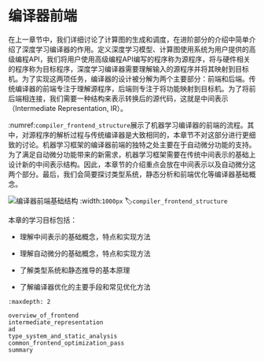 # 编译器前端
在上一章节中，我们详细讨论了计算图的生成和调度，在进阶部分的介绍中简单介绍了深度学习编译器的作用。定义深度学习模型、计算图使用系统为用户提供的高级编程API，我们将用户使用高级编程API编写的程序称为源程序，将与硬件相关的程序称为目标程序，深度学习编译器需要理解输入的源程序并将其映射到目标机。为了实现这两项任务，编译器的设计被分解为两个主要部分：前端和后端。传统编译器的前端专注于理解源程序，后端则专注于将功能映射到目标机。为了将前后端相连接，我们需要一种结构来表示转换后的源代码，这就是中间表示（Intermediate Representation, IR）。

:numref:`compiler_frontend_structure`展示了机器学习编译器的前端的流程。其中，对源程序的解析过程与传统编译器是大致相同的，本章节不对这部分进行更细致的讨论。机器学习框架的编译器前端的独特之处主要在于自动微分功能的支持。为了满足自动微分功能带来的新需求，机器学习框架需要在传统中间表示的基础上设计新的中间表示结构。因此，本章节的介绍重点会放在中间表示以及自动微分这两个部分。最后，我们会简要探讨类型系统，静态分析和前端优化等编译器基础概念。

![编译器前端基础结构](../img/ch04/编译器前端基础架构.svg)
:width:`1000px`
:label:`compiler_frontend_structure`

本章的学习目标包括：

-   理解中间表示的基础概念，特点和实现方法

-   理解自动微分的基础概念，特点和实现方法

-   了解类型系统和静态推导的基本原理

-   了解编译器优化的主要手段和常见优化方法


```toc
:maxdepth: 2

overview_of_frontend
intermediate_representation
ad
type_system_and_static_analysis
common_frontend_optimization_pass
summary
```
